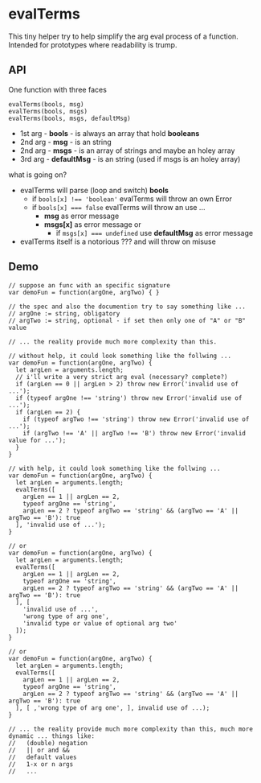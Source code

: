 # evalTerms
This tiny helper try to help simplify the arg eval process of a function.
Intended for prototypes where readability is trump.

## API
One function with three faces

    evalTerms(bools, msg)
    evalTerms(bools, msgs)
    evalTerms(bools, msgs, defaultMsg)

- 1st arg - **bools** - is always an array that hold **booleans**
- 2nd arg - **msg** - is an string
- 2nd arg - **msgs** - is an array of strings and maybe an holey array
- 3rd arg - **defaultMsg** - is an string (used if msgs is an holey array)


what is going on?
- evalTerms will parse (loop and switch) **bools**
  - if `bools[x] !== 'boolean'` evalTerms will throw an own Error
  - if `bools[x] === false` evalTerms will throw an use ...
    - **msg** as error message
    - **msgs[x]** as error message or
      - if `msgs[x] === undefined` use **defaultMsg** as error message
- evalTerms itself is a notorious ??? and will throw on misuse

## Demo
    // suppose an func with an specific signature
    var demoFun = function(argOne, argTwo) { }

    // the spec and also the documention try to say something like ...
    // argOne := string, obligatory
    // argTwo := string, optional - if set then only one of "A" or "B" value

    // ... the reality provide much more complexity than this.

    // without help, it could look something like the follwing ...
    var demoFun = function(argOne, argTwo) {
      let argLen = arguments.length;
      // i'll write a very strict arg eval (necessary? complete?)
      if (argLen == 0 || argLen > 2) throw new Error('invalid use of ...');
      if (typeof argOne !== 'string') throw new Error('invalid use of ...');
      if (argLen == 2) {
        if (typeof argTwo !== 'string') throw new Error('invalid use of ...');
        if (argTwo !== 'A' || argTwo !== 'B') throw new Error('invalid value for ...');
      }
    }

    // with help, it could look something like the follwing ...
    var demoFun = function(argOne, argTwo) {
      let argLen = arguments.length;
      evalTerms([
        argLen == 1 || argLen == 2,
        typeof argOne == 'string',
        argLen == 2 ? typeof argTwo == 'string' && (argTwo == 'A' || argTwo == 'B'): true
      ], 'invalid use of ...');
    }

    // or
    var demoFun = function(argOne, argTwo) {
      let argLen = arguments.length;
      evalTerms([
        argLen == 1 || argLen == 2,
        typeof argOne == 'string',
        argLen == 2 ? typeof argTwo == 'string' && (argTwo == 'A' || argTwo == 'B'): true
      ], [
        'invalid use of ...',
        'wrong type of arg one',
        'invalid type or value of optional arg two'
      ]);
    }

    // or
    var demoFun = function(argOne, argTwo) {
      let argLen = arguments.length;
      evalTerms([
        argLen == 1 || argLen == 2,
        typeof argOne == 'string',
        argLen == 2 ? typeof argTwo == 'string' && (argTwo == 'A' || argTwo == 'B'): true
      ], [ ,'wrong type of arg one', ], invalid use of ...);
    }

    // ... the reality provide much more complexity than this, much more dynamic ... things like:
    //   (double) negation
    //   || or and &&
    //   default values
    //   1-x or n args
    //   ...